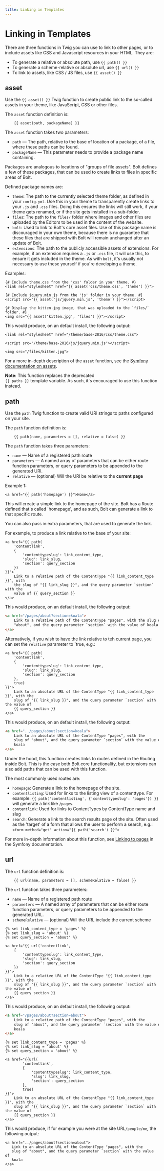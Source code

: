```yaml
---
title: Linking in Templates
---
```

Linking in Templates
====================

There are three functions in Twig you can use to link to other pages, or to
include assets like CSS and Javascript resources in your HTML. They are:

 - To generate a relative or absolute path, use `{{ path() }}`
 - To generate a scheme-relative or absolute url, use `{{ url() }}`
 - To link to assets, like CSS / JS files, use `{{ asset() }}`

## asset

Use the `{{ asset() }}` Twig function to create public link to the so-called
assets in your theme, like JavaScript, CSS or other files.

The `asset` function definition is:

```twig
    {{ asset(path, packageName) }}
```

The `asset` function takes two parameters:

 - `path` — The path, relative to the base of location of a package, of a
             file, where these paths can be found.
 - `packageName` — This parameter needs to provide a package name containing.

Packages are analogous to locations of "groups of file assets". Bolt defines a
few of these packages, that can be used to create links to files in specific
areas of Bolt.

Defined package names are:

 - `theme`: The path to the currently selected theme folder, as defined in your
   `config.yml`. Use this in your theme to transparently create links to your
   `.js` and `.css` files. Doing this ensures the links will still work, if your
   theme gets renamed, or if the site gets installed in a sub-folder.
 - `files`: The path to the `files/` folder where images and other files are
   uploaded by the Editors to be used in the content of the website.
 - `bolt`: Used to link to Bolt's core asset files. Use of this package name is
   discouraged in your own theme, because there is no guarantee that these files
   that are shipped with Bolt will remain unchanged after an update of Bolt.
 - `extensions`: The path to the publicly accessible assets of extensions. For
   example, if an extension requires a `.js` or `.css` file, it will use this,
   to ensure it gets included in the theme. As with `bolt`, it's usually not
   necessary to use these yourself if you're developing a theme.

Examples:

```twig
{# Include theme.css from the 'css' folder in your theme. #}
<link rel="stylesheet" href="{{ asset('css/theme.css', 'theme') }}">

{# Include jquery.min.js from the 'js' folder in your theme. #}
<script src="{{ asset('js/jquery.min.js', 'theme') }}"></script>

{# Display the kitten.jpg image, that was uploaded to the `files/` folder. #}
<img src="{{ asset('kitten.jpg', 'files') }}"></script>
```

This would produce, on an default install, the following output:

```twig
<link rel="stylesheet" href="/theme/base-2016/css/theme.css">

<script src="/theme/base-2016/js/jquery.min.js"></script>

<img src="/files/kitten.jpg">
```

For a more in-depth description of the `asset` function, see the
[Symfony documentation on assets][symfonyasset].

<p class="note"><strong>Note:</strong> This function replaces the deprecated <code>
{{ paths }}</code> template variable. As such, it's encouraged to use this
function instead.</p>

## path

Use the `path` Twig function to create valid URI strings to paths configured on
your site.

The `path` function definition is:

```twig
    {{ path(name, parameters = [], relative = false) }}
```

The `path` function takes three parameters:

  - `name` — Name of a registered path route
  - `parameters` — A named array of parameters that can be either route function
                 parameters, or query parameters to be appended to the
                 generated URI.
  - `relative` — (optional) Will the URI be relative to the **current page**

Example 1:

```twig
<a href="{{ path('homepage') }}">Home</a>
```

This will create a simple link to the homepage of the site. Bolt has a Route
defined that's called 'homepage', and as such, Bolt can generate a link to that
specific route.

You can also pass in extra parameters, that are used to generate the link.

For example, to produce a link relative to the base of your site:

```twig
<a href="{{ path(
    'contentlink',
    {
        'contenttypeslug': link_content_type,
        'slug': link_slug,
        'section': query_section
    })
}}">
    Link to a relative path of the ContentType "{{ link_content_type }}", with
    the slug of "{{ link_slug }}", and the query parameter `section` with the
    value of {{ query_section }}
</a>
```

This would produce, on an default install, the following output:

```html
<a href="/pages/about?section=koala">
    Link to a relative path of the ContentType "pages", with the slug of
    "about", and the query parameter `section` with the value of koala
</a>
```

Alternatively, if you wish to have the link relative to teh current page, you
can set the `relative` parameter to `true, e.g.:


```twig
<a href="{{ path(
    'contentlink',
    {
        'contenttypeslug': link_content_type,
        'slug': link_slug,
        'section': query_section
    },
    true)
}}">
    Link to an absolute URL of the ContentType "{{ link_content_type }}", with the
    slug of "{{ link_slug }}", and the query parameter `section` with the value of
    {{ query_section }}
</a>

```

This would produce, on an default install, the following output:

```html
<a href="../pages/about?section=koala">
    Link to an absolute URL of the ContentType "pages", with the
    slug of "about", and the query parameter `section` with the value of
    koala
</a>
```

Under the hood, this function creates links to routes defined in the Routing
inside Bolt. This is the case both Bolt core functionality, but extensions can
also add paths that can be used with this function.

The most commonly used routes are:

 - `homepage`: Generate a link to the homepage of the site.
 - `contentlisting`: Used for links to the listing view of a contenttype. For
    example: `{{ path('contentlisting', {'contenttypeslug': 'pages'}) }}` will
    generate a link like `/pages`.
 - `contentlink`: Used for links to ContentTypes by ContentType name and slug
 - `search`: Generate a link to the search results page of the site. Often used
   as the 'target' of a form that allows the user to perform a search, e.g.:
   `<form method="get" action="{{ path('search') }}">`

For more in-depth information about this function, see [Linking to pages][page]
in the Symfony documentation.



## url

The `url` function definition is:

```twig
    {{ url(name, parameters = [], schemeRelative = false) }}
```

The `url` function takes three parameters:
  - `name` — Name of a registered path route
  - `parameters` — A named array of parameters that can be either route function
                 parameters, or query parameters to be appended to the
                 generated URL.
  - `schemeRelative` — (optional) Will the URL include the current scheme

```twig
{% set link_content_type = 'pages' %}
{% set link_slug = 'about' %}
{% set query_section = 'about' %}

<a href="{{ url('contentlink',
    {
        'contenttypeslug': link_content_type,
        'slug': link_slug,
        'section': query_section
    })
}}">
    Link to a relative URL of the ContentType "{{ link_content_type }}", with the
    slug of "{{ link_slug }}", and the query parameter `section` with the value of
    {{ query_section }}
</a>
```

This would produce, on an default install, the following output:

```html
<a href="/pages/about?section=about">
    Link to a relative path of the ContentType "pages", with the
    slug of "about", and the query parameter `section` with the value of
    koala
</a>
```


```twig
{% set link_content_type = 'pages' %}
{% set link_slug = 'about' %}
{% set query_section = 'about' %}

<a href="{{url(
        'contentlink',
        {
            'contenttypeslug': link_content_type,
            'slug': link_slug,
            'section': query_section
        },
        true)
}}">
    Link to an absolute URL of the ContentType "{{ link_content_type }}", with the
    slug of "{{ link_slug }}", and the query parameter `section` with the value of
    {{ query_section }}
</a>
```

This would produce, if for example you were at the site URL`/people/me`, the
following output:

```twig
<a href="../pages/about?section=about">
   Link to an absolute URL of the ContentType "pages", with the
   slug of "about", and the query parameter `section` with the value of
   koala
</a>
```

[symfonyasset]: http://symfony.com/doc/current/templating.html#templating-assets
[page]: http://symfony.com/doc/current/templating.html#linking-to-pages
